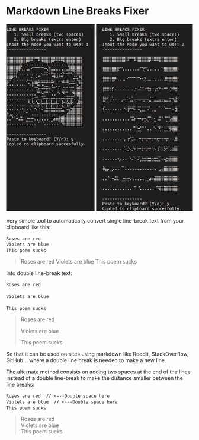 # Markdown Line Breaks Fixer

![Pic1](images/screenshot.png)

Very simple tool to automatically convert single line-break text from your clipboard like this:

```
Roses are red
Violets are blue
This poem sucks
```

> Roses are red
> Violets are blue
> This poem sucks


Into double line-break text:

```
Roses are red

Violets are blue

This poem sucks
```

> Roses are red
> 
> Violets are blue
> 
> This poem sucks


So that it can be used on sites using markdown like Reddit, StackOverflow, GitHub... where a double line break is needed to make a new line.

The alternate method consists on adding two spaces at the end of the lines instead of a double line-break to make the distance smaller between the line breaks:

    Roses are red  // <---Double space here
    Violets are blue  // <---Double space here
    This poem sucks

> Roses are red  
> Violets are blue  
> This poem sucks  

